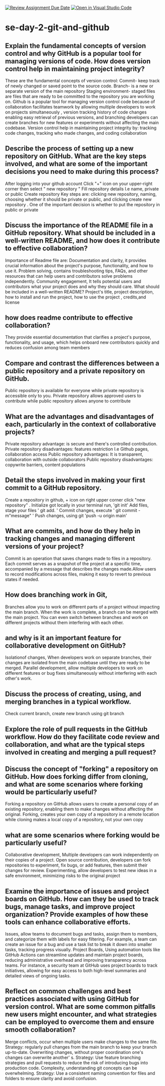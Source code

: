 [![Review Assignment Due Date](https://classroom.github.com/assets/deadline-readme-button-22041afd0340ce965d47ae6ef1cefeee28c7c493a6346c4f15d667ab976d596c.svg)](https://classroom.github.com/a/8wgCKhpZ)
[![Open in Visual Studio Code](https://classroom.github.com/assets/open-in-vscode-2e0aaae1b6195c2367325f4f02e2d04e9abb55f0b24a779b69b11b9e10269abc.svg)](https://classroom.github.com/online_ide?assignment_repo_id=15589505&assignment_repo_type=AssignmentRepo)
# se-day-2-git-and-github
## Explain the fundamental concepts of version control and why GitHub is a popular tool for managing versions of code. How does version control help in maintaining project integrity?
These are the fundamental concepts of version control:
Commit- keep track of newly changed or saved point to the source code.
Branch- is a new or separate version of the main repository
Staging environment- staged files are files that are ready to be committed to the repository you are working on.
Github is a popular tool for managing version control code because of collaboration facilitates teamwork by allowing multiple developers to work on projects simultaneously , version tracking history of code changes enabling easy retrieval of previous versions, and branching developers can create branches for new features or experiments without affecting the main codebase.
Version control help in maintaining project integrity by: tracking code changes, tracking who made changes, and coding collaboration 
## Describe the process of setting up a new repository on GitHub. What are the key steps involved, and what are some of the important decisions you need to make during this process?
After logging into your github account 
Click "+" icon on your upper-right corner then select " new repository "
Fill repository details I.e name, private or public 
Create repository 
Key steps are: clicking new repository, naming, choosing whether it should be private or public, and clicking create new repository .
One of the important decision is whether to put the repository in public or private
## Discuss the importance of the README file in a GitHub repository. What should be included in a well-written README, and how does it contribute to effective collaboration?
Importance of Readme file are: 
Documentation and clarity, it provides crucial information about the project's purpose, functionality, and how to use it.
Problem solving, contains troubleshooting tips, FAQs, and other resources that can help users and contributors solve problems independently.
Community engagement, It tells potential users and contributors what your project does and why they should care.
What should be included in a well-written README?
Project's title, project description, how to install and run the project, how to use the project , credits,and license
## how does readme contribute to effective collaboration?
They provide essential documentation that clarifies a project's purpose, functionality, and usage, which helps onboard new contributors quickly and reduces confusion among team members
## Compare and contrast the differences between a public repository and a private repository on GitHub.
Public repository is available for everyone while private repository is accessible only to you.
Private repository allows approved users to contribute while public repository allows anyone to contribute  

## What are the advantages and disadvantages of each, particularly in the context of collaborative projects?
Private repository advantage: is secure and there's controlled contribution.
Private repository disadvantages: features restriction I.e Github pages, collaboration access
Public repository advantages:
It is transparent, collaboration with outside collaborators 
Public repository disadvantages:
copywrite barriers, content populations 
## Detail the steps involved in making your first commit to a GitHub repository.
Create a repository in github, + icon on right upper corner click "new repository" . 
Initialize got locally in your terminal run, 'git init'
Add files, stage your files ' git add. '
Commit changes, execute ' git commit -m"message" '
Push changes, using git 'push -u origin main'
## What are commits, and how do they help in tracking changes and managing different versions of your project?
Commit is an operation that saves changes made to files in a repository.
Each commit serves as a snapshot of the project at a specific time, accompanied by a message that describes the changes made.Allow users to record modifications across files, making it easy to revert to previous states if needed. 
## How does branching work in Git,
Branches allow you to work on different parts of a project without impacting the main branch.
When the work is complete, a branch can be merged with the main project.
You can even switch between branches and work on different projects without them interfering with each other.
## and why is it an important feature for collaborative development on GitHub? 
Isolationof changes, When developers work on separate branches, their changes are isolated from the main codebase until they are ready to be merged. 
Parallel development, allow multiple developers to work on different features or bug fixes simultaneously without interfering with each other's work. 
## Discuss the process of creating, using, and merging branches in a typical workflow.
Check current branch, create new branch using git branch <branchname>

## Explore the role of pull requests in the GitHub workflow. How do they facilitate code review and collaboration, and what are the typical steps involved in creating and merging a pull request?

## Discuss the concept of "forking" a repository on GitHub. How does forking differ from cloning, and what are some scenarios where forking would be particularly useful?
Forking a repository on GitHub allows users to create a personal copy of an existing repository, enabling them to make changes without affecting the original.
Forking, creates your own copy of a repository in a remote location while cloning makes a local copy of a repository, not your own copy
## what are some scenarios where forking would be particularly useful?
Collaborative development, Multiple developers can work independently on their copies of a project.
Open source contribution, developers can fork repositories to experiment, fix bugs, or add features, then submit their changes for review.
Experimenting, allow developers to test new ideas in a safe environment, minimizing risks to the original project
## Examine the importance of issues and project boards on GitHub. How can they be used to track bugs, manage tasks, and improve project organization? Provide examples of how these tools can enhance collaborative efforts.
Issues, allow teams to document bugs and tasks, assign them to members, and categorize them with labels for easy filtering. For example, a team can create an issue for a bug and use a task list to break it down into smaller tasks, tracking progress visually.
Project Boards, Using automation tools like GitHub Actions can streamline updates and maintain project boards, reducing administrative overhead and improving transparency across teams. For instance, a security team at GitHub uses project boards to track initiatives, allowing for easy access to both high-level summaries and detailed views of ongoing tasks.

## Reflect on common challenges and best practices associated with using GitHub for version control. What are some common pitfalls new users might encounter, and what strategies can be employed to overcome them and ensure smooth collaboration?
Merge conflicts, occur when multiple users make changes to the same file. Strategy: regularly pull changes from the main branch to keep your branch up-to-date. 
Overwriting changes, without proper coordination one's changes can overwrite another' s. Strategy: 
Use feature branching strategies and pull requests to reduce the risk of introducing bugs into production code. 
Complexity, understanding git concepts can be overwhelming. Strategy: Use a consistent naming convention for files and folders to ensure clarity and avoid confusion.
